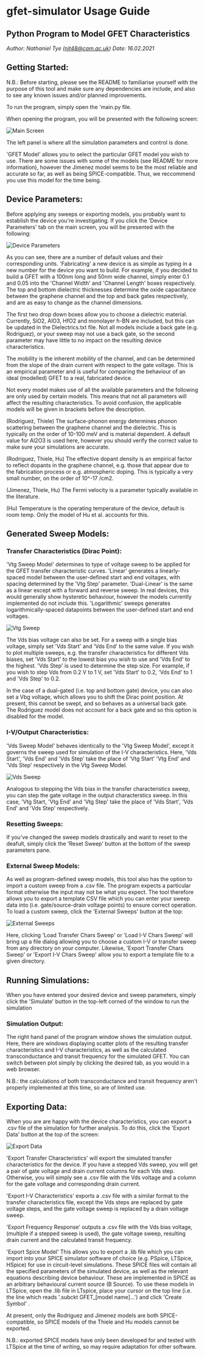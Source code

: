 # gfet-simulator Usage Guide

## Python Program to Model GFET Characteristics

*Author: Nathaniel Tye (njt48@cam.ac.uk)*
*Date: 16.02.2021*

## Getting Started:

N.B.: Before starting, please see the README to familiarise yourself with the purpose of this tool and make sure any dependencies are include, and also to see any known issues and/or planned improvements.

To run the program, simply open the 'main.py file.

When opening the program, you will be presented with the following screen:

![Main Screen](Usage-Guide/Main_Screen.png)

The left panel is where all the simulation parameters and control is done.

'GFET Model' allows you to select the particular GFET model you wish to use. There are some issues with some of the models (see README for more information), however the Jimenez model seems to be the most reliable and accurate so far, as well as being SPICE-compatible. Thus, we reccommend you use this model for the time being.

## Device Parameters:

Before applying any sweeps or exporting models, you probably want to establish the device you're investigating. If you click the 'Device Parameters' tab on the main screen, you will be presented with the following:

![Device Parameters](Usage-Guide/Device_Params.png)

As you can see, there are a number of default values and their corresponding units. 'Fabricating' a new device is as simple as typing in a new number for the device you want to build. For example, if you decided to build a GFET with a 100nm long and 50nm wide channel, simply enter 0.1 and 0.05 into the 'Channel Width' and 'Channel Length' boxes respectively. The top and bottom dielectric thicknesses determine the oxide capacitance between the graphene channel and the top and back gates respectively, and are as easy to change as the channel dimensions.

The first two drop down boxes allow you to choose a dielectric material. Currently, SiO2, AlO3, HfO2 and monolayer h-BN are included, but this can be updated in the Dielectrics.txt file. Not all models include a back gate (e.g. Rodriguez), or your sweep may not use a back gate, so the second parameter may have little to no impact on the resulting device characteristics.

The mobility is the inherent mobility of the channel, and can be determined from the slope of the drain current with respect to the gate voltage. This is an empirical parameter and is useful for comparing the behaviour of an ideal (modelled) GFET to a real, fabricated device.

Not every model makes use of all the available parameters and the following are only used by certain models. This means that not all parameters will affect the resulting characteristics. To avoid confusion, the applicable models will be given in brackets before the description.

(Rodriguez, Thiele)
The surface-phonon energy determines phonon scattering between the graphene channel and the dielectric. This is typically on the order of 10-100 meV and is material dependent. A default value for Al2O3 is used here, however you should verify the correct value to make sure your simulations are accurate.

(Rodriguez, Thiele, Hu)
The effective dopant density is an empirical factor to reflect dopants in the graphene channel, e.g. those that appear due to the fabrication process or e.g. atmospheric doping. This is typically a very small number, on the order of 10^-17 /cm2.

(Jimenez, Thiele, Hu)
The Fermi velocity is a parameter typically available in the literature.

(Hu)
Temperature is the operating temperature of the device, default is room temp. Only the model of Hu et al. accounts for this.

## Generated Sweep Models:

### Transfer Characteristics (Dirac Point):
'Vtg Sweep Model' determines to type of voltage sweep to be applied for the GFET transfer characteristic curves. 'Linear' generates a linearly-spaced model between the user-defined start and end voltages, with spacing determined by the 'Vtg Step' parameter. 'Dual-Linear' is the same as a linear except with a forward and reverse sweep. In real devices, this would generally show hysteretic behaviour, however the models currently implemented do not include this. 'Logarithmic' sweeps generates logarithmically-spaced datapoints between the user-defined start and end voltages.

![Vtg Sweep](Usage-Guide/Vtg_Sweep.png) 

The Vds bias voltage can also be set. For a sweep with a single bias voltage, simply set 'Vds Start' and 'Vds End' to the same value. If you wish to plot multiple sweeps, e.g. the transfer characteristics for different Vds biases, set 'Vds Start' to the lowest bias you wish to use and 'Vds End' to the highest. 'Vds Step' is used to determine the step size. For example, if you wish to step Vds from 0.2 V to 1 V, set 'Vds Start' to 0.2, 'Vds End' to 1 and 'Vds Step' to 0.2.

In the case of a dual-gated (i.e. top and bottom gate) device, you can also set a Vbg voltage, which allows you to shift the Dirac point position. At present, this cannot be swept, and so behaves as a universal back gate. The Rodriguez model does not account for a back gate and so this option is disabled for the model.

### I-V/Output Characteristics:

'Vds Sweep Model' behaves identically to the 'Vtg Sweep Model', except it governs the sweep used for simulation of the I-V characteristics. Here, 'Vds Start', 'Vds End' and 'Vds Step' take the place of 'Vtg Start' 'Vtg End' and 'Vds Step' respectively in the Vtg Sweep Model.

![Vds Sweep](Usage-Guide/Vds_Sweep.png) 

Analogous to stepping the Vds bias in the transfer characteristics sweep, you can step the gate voltage in the output characterstics sweep. In this case, 'Vtg Start, 'Vtg End' and 'Vtg Step' take the place of 'Vds Start', 'Vds End' and 'Vds Step' respectively. 

### Resetting Sweeps:

If you've changed the sweep models drastically and want to reset to the deafult, simply click the 'Reset Sweep' button at the bottom of the sweep parameters pane.

### External Sweep Models:

As well as program-defined sweep models, this tool also has the option to import a custom sweep from a .csv file. The program expects a particular format otherwise the input may not be what you expect. The tool therefore allows you to export a template CSV file which you can enter your sweep data into (i.e. gate/source-drain voltage points) to ensure correct operation. To load a custom sweep, click the 'External Sweeps' button at the top:

![External Sweeps](Usage-Guide/External_Sweeps.png) 

Here, clicking 'Load Transfer Chars Sweep' or 'Load I-V Chars Sweep' will bring up a file dialog allowing you to choose a custom I-V or transfer sweep from any directory on your computer. Likewise, 'Export Transfer Chars Sweep' or 'Export I-V Chars Sweep' allow you to export a template file to a given directory.

## Running Simulations:

When you have entered your desired device and sweep parameters, simply click the 'Simulate' button in the top-left corned of the window to run the simulation

### Simulation Output:

The right hand panel of the program window shows the simulation output. Here, there are windows displaying scatter plots of the resulting transfer characteristics and I-V characteristics, as well as the calculated transconductance and transit frequency for the simulated GFET. You can switch between plot simply by clicking the desired tab, as you would in a web browser.

N.B.: the calculations of both transconductance and transit frequency aren't properly implemented at this time, so are of limited use.

## Exporting Data:

When you are are happy with the device characteristics, you can export a .csv file of the simulation for further analysis. To do this, click the 'Export Data' button at the top of the screen:

![Export Data](Usage-Guide/Export_Data.png) 

'Export Transfer Characteristics' will export the simulated transfer characteristics for the device. If you have a stepped Vds sweep, you will get a pair of gate voltage and drain current columns for each Vds step. Otherwise, you will simply see a .csv file with the Vds voltage and a column for the gate voltage and corresponding drain current.

'Export I-V Characteristics' exports a .csv file with a similar format to the transfer characteristics file, except the Vds steps are replaced by gate voltage steps, and the gate voltage sweep is replaced by a drain voltage sweep. 

'Export Frequency Response' outputs a .csv file with the Vds bias voltage, (multiple if a stepped sweep is used), the gate voltage sweep, resulting drain current and the calculated transit frequency.

'Export Spice Model'
This allows you to export a .lib file which you can import into your SPICE simulator software of choice (e.g. PSpice, LTSpice, HSpice) for use in circuit-level simulations. These SPICE files will contain all the specified parameters of the simulated device, as well as the relevant equations describing device behaviour. These are implemented in SPICE as an arbitrary behavioural current source (B Source). To use these models in LTSpice, open the .lib file in LTspice, place your cursor on the top line (i.e. the line which reads '.subckt GFET_[model name]...') and click 'Create Symbol' .

At present, only the Rodriguez and Jimenez models are both SPICE-compatible, so SPICE models of the Thiele and Hu models cannot be exported.

N.B.: exported SPICE models have only been developed for and tested with LTSpice at the time of writing, so may require adaptation for other software.

